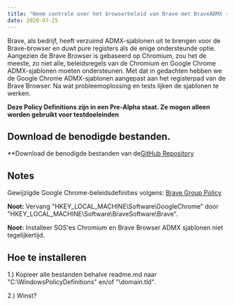 ```yaml
---
title: "Neem controle over het browserbeleid van Brave met BraveADMX - Gewijzigde ADMX-sjablonen"
date: 2020-07-25
---
```



Brave, als bedrijf, heeft verzuimd ADMX-sjablonen uit te brengen voor de Brave-browser en duwt pure registers als de enige ondersteunde optie.
Aangezien de Brave Browser is gebaseerd op Chromium, zou het de meeste, zo niet alle, beleidsregels van de Chromium en Google Chrome ADMX-sjablonen moeten ondersteunen.
Met dat in gedachten hebben we de Google Chrome ADMX-sjablonen aangepast aan het registerpad van de Brave Browser. Na wat probleemoplossing en tests lijken de sjablonen te werken.

**Deze Policy Definitions zijn in een Pre-Alpha staat. Ze mogen alleen worden gebruikt voor testdoeleinden**

## Download de benodigde bestanden.

**Download de benodigde bestanden van de[GitHub Repository](https://github.com/simeononsecurity/BraveADMX)

## Notes

Gewijzigde Google Chrome-beleidsdefinities volgens:
[Brave Group Policy](https://support.brave.com/hc/en-us/articles/360039248271-Group-Policy)

**Noot:** Vervang "HKEY_LOCAL_MACHINE\Software\GoogleChrome" door "HKEY_LOCAL_MACHINE\Software\BraveSoftware\Brave".

**Noot:** Installeer SOS'es Chromium en Brave Browser ADMX sjablonen niet tegelijkertijd.

## Hoe te installeren

1.) Kopieer alle bestanden behalve readme.md naar "C:\WindowsPolicyDefinitions" en/of "\domain.tld".

2.) Winst?